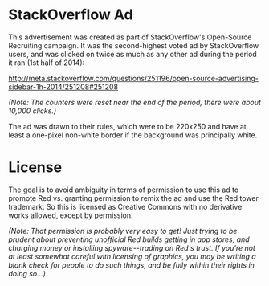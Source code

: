 # StackOverflow Ad

This advertisement was created as part of StackOverflow's Open-Source Recruiting campaign.  It was the second-highest voted ad by StackOverflow users, and was clicked on twice as much as any other ad during the period it ran (1st half of 2014):

http://meta.stackoverflow.com/questions/251196/open-source-advertising-sidebar-1h-2014/251208#251208

*(Note: The counters were reset near the end of the period, there were about 10,000 clicks.)*

The ad was drawn to their rules, which were to be 220x250 and have at least a one-pixel non-white border if the background was principally white.


# License

The goal is to avoid ambiguity in terms of permission to use this ad to promote Red vs. granting permission to remix the ad and use the Red tower trademark.  So this is licensed as Creative Commons with no derivative works allowed, except by permission.

*(Note: That permission is probably very easy to get!  Just trying to be prudent about preventing unofficial Red builds getting in app stores, and charging money or installing spyware--trading on Red's trust.  If you're not at least somewhat careful with licensing of graphics, you may be writing a blank check for people to do such things, and be fully within their rights in doing so...)*